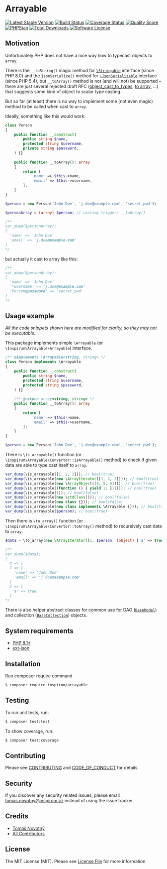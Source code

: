 # Arrayable

[![Latest Stable Version][ico-packagist-stable]][link-packagist-stable]
[![Build Status][ico-workflow]][link-workflow]
[![Coverage Status][ico-scrutinizer]][link-scrutinizer]
[![Quality Score][ico-code-quality]][link-code-quality]
[![PHPStan][ico-phpstan]][link-phpstan]
[![Total Downloads][ico-packagist-download]][link-packagist-download]
[![Software License][ico-license]][link-licence]


## Motivation

Unfortunately PHP does not have a nice way how to typecast objects to `array`.

There is the `__toString()` magic method for [`\Stringable`](https://www.php.net/manual/en/class.stringable.php) interface (since PHP 8.0) and the `jsonSerialize()` method for [`\JsonSerializable`](https://www.php.net/manual/en/class.jsonserializable.php) interface (since PHP 5.4), but `__toArray()` method is not (and will not) be supported – there are just several rejected draft RFC ([object_cast_to_types](https://wiki.php.net/rfc/object_cast_to_types), [to array](https://wiki.php.net/rfc/to-array), ...) that suggests some kind of object to scalar type casting.

But so far (at least) there is no way to implement some (not even magic) method to be called when cast to `array`.

Ideally, something like this would work:

```php
class Person
{
    public function __construct(
        public string $name,
        protected string $username,
        private string $password,
    ) {}
 
    public function __toArray(): array
    {
        return [
            'name' => $this->name,
            'email' => $this->username,
        ];
    }
}

$person = new Person('John Doe', 'j.doe@example.com', 'secret_pwd');

$personArray = (array) $person; // casting triggers __toArray()

/**
var_dump($personArray);
[
  'name' => 'John Doe'
  'email' => 'j.doe@example.com'
]
*/
```

but actually it cast to array like this:

```php
/**
var_dump($personArray);
[
  'name' => 'John Doe'
  '*username' => 'j.doe@example.com'
  'Person@password' => 'secret_pwd'
]
*/
```


## Usage example

*All the code snippets shown here are modified for clarity, so they may not be executable.*

This package implements simple `\Arrayable` (or `\Inspirum\Arrayable\Arrayable`) interface.

```php
/** @implements \Arrayable<string, string> */
class Person implements \Arrayable
{
    public function __construct(
        public string $name,
        protected string $username,
        protected string $password,
    ) {}
 
    /** @return array<string, string> */
    public function __toArray(): array
    {
        return [
            'name' => $this->name,
            'email' => $this->username,
        ];
    }
}

$person = new Person('John Doe', 'j.doe@example.com', 'secret_pwd');
```

There is `\is_arrayable()` function (or `\Inspirum\Arrayable\Convertor::isArrayable()` method) to check if given data are able to type cast itself to `array`.

```php
var_dump(\is_arrayable([1, 2, 3])); // bool(true)
var_dump(\is_arrayable(new \ArrayIterator([1, 2, 3]))); // bool(true)
var_dump(\is_arrayable(new \ArrayObject([4, 5, 6]))); // bool(true)
var_dump(\is_arrayable((function () { yield 1; })())); // bool(true)
var_dump(\is_arrayable(1)); // bool(false)
var_dump(\is_arrayable(new \stdClass())); // bool(false)
var_dump(\is_arrayable(new class {})); // bool(false)
var_dump(\is_arrayable(new class implements \Arrayable {})); // bool(true)
var_dump(\is_arrayable($person); // bool(true)
```

Then there is `\to_array()` function (or `\Inspirum\Arrayable\Convertor::toArray()` method) to recursively cast data to `array`.

```php
$data = \to_array(new \ArrayIterator([1, $person, (object) ['a' => true]]));

/**
var_dump($data);
[
  0 => 1
  1 => [ 
    'name' => 'John Doe'
    'email' => 'j.doe@example.com'
  ]
  2 => [
   'a' => true
  ]
*/
```

There is also helper abstract classes for common use for DAO ([`BaseModel`](./src/BaseModel.php)) and collection ([`BaseCollection`](./src/BaseCollection.php)) objects.


## System requirements

* [PHP 8.1+](http://php.net/releases/8_1_0.php)
* [ext-json](http://php.net/json)


## Installation

Run composer require command
```bash
$ composer require inspirum/arrayable
```


## Testing

To run unit tests, run:

```bash
$ composer test:test
```

To show coverage, run:

```bash
$ composer test:coverage
```


## Contributing

Please see [CONTRIBUTING][link-contributing] and [CODE_OF_CONDUCT][link-code-of-conduct] for details.


## Security

If you discover any security related issues, please email tomas.novotny@inspirum.cz instead of using the issue tracker.


## Credits

- [Tomáš Novotný](https://github.com/tomas-novotny)
- [All Contributors][link-contributors]


## License

The MIT License (MIT). Please see [License File][link-licence] for more information.


[ico-license]:              https://img.shields.io/github/license/inspirum/arrayable-php.svg?style=flat-square&colorB=blue
[ico-workflow]:             https://img.shields.io/github/actions/workflow/status/inspirum/arrayable-php/master.yml?branch=master&style=flat-square
[ico-scrutinizer]:          https://img.shields.io/scrutinizer/coverage/g/inspirum/arrayable-php/master.svg?style=flat-square
[ico-code-quality]:         https://img.shields.io/scrutinizer/g/inspirum/arrayable-php.svg?style=flat-square
[ico-packagist-stable]:     https://img.shields.io/packagist/v/inspirum/arrayable.svg?style=flat-square&colorB=blue
[ico-packagist-download]:   https://img.shields.io/packagist/dt/inspirum/arrayable.svg?style=flat-square&colorB=blue
[ico-phpstan]:              https://img.shields.io/badge/style-level%2010-brightgreen.svg?style=flat-square&label=phpstan

[link-author]:              https://github.com/inspirum
[link-contributors]:        https://github.com/inspirum/arrayable-php/contributors
[link-licence]:             ./LICENSE.md
[link-changelog]:           ./CHANGELOG.md
[link-contributing]:        ./docs/CONTRIBUTING.md
[link-code-of-conduct]:     ./docs/CODE_OF_CONDUCT.md
[link-workflow]:            https://github.com/inspirum/arrayable-php/actions
[link-scrutinizer]:         https://scrutinizer-ci.com/g/inspirum/arrayable-php/code-structure
[link-code-quality]:        https://scrutinizer-ci.com/g/inspirum/arrayable-php
[link-packagist-stable]:    https://packagist.org/packages/inspirum/arrayable
[link-packagist-download]:  https://packagist.org/packages/inspirum/arrayable/stats
[link-phpstan]:             https://github.com/phpstan/phpstan
